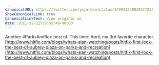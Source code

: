```yaml
---
canonicalURL: https://twitter.com/jmjordan/status/149941229839327234
ShowCanonicalLink: true
CanonicalLinkText: View original on
date: 2011-12-22T19:55:49+00:00
---
```

Another #ParksAndRec best of. This time: April, my 3rd favorite character. [http://www.hitfix.com/blogs/whats-alan-watching/posts/hitfix-first-look-the-best-of-aubrey-plaza-on-parks-and-recreation](http://www.hitfix.com/blogs/whats-alan-watching/posts/hitfix-first-look-the-best-of-aubrey-plaza-on-parks-and-recreation)